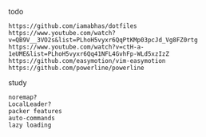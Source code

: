 todo

    https://github.com/iamabhas/dotfiles
    https://www.youtube.com/watch?v=QB9V__3VO2s&list=PLhoH5vyxr6QqPtKMp03pcJd_Vg8FZ0rtg
    https://www.youtube.com/watch?v=ctH-a-1eUME&list=PLhoH5vyxr6Qq41NFL4GvhFp-WLd5xzIzZ
    https://github.com/easymotion/vim-easymotion
    https://github.com/powerline/powerline

study
    
    noremap?  
    LocalLeader?
    packer features
    auto-commands
    lazy loading
